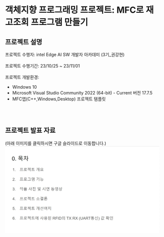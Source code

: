 객체지향 프로그래밍 프로젝트: MFC로 재고조회 프로그램 만들기
==========
## 프로젝트 설명
프로젝트 수행자: intel Edge AI SW 개발자 아카데미 (3기_권강현)<br>
<br>
프로젝트 수행기간: 23/10/25 ~ 23/11/01<br>
<br>
프로젝트 개발환경: 
- Windows 10 
- Microsoft Visual Studio Community 2022 (64-bit) - Current 버전 17.7.5 
- MFC앱(C++,Windows,Desktop) 프로젝트 템플릿
<br>
<br>

## 프로젝트 발표 자료
(아래 이미지를 클릭하시면 구글 슬라이드로 이동합니다.)<br>
[![프로젝트 발표자료](./project_ppt_thumbnail.jpg)](https://docs.google.com/presentation/d/1sBLGrYH2_hDQyfjf8MvVtuFKgknMDv9RfJAapXnGHPg/edit?usp=sharing)<br>
<br>
<br>

<!-- 

## 프로젝트 시연 영상
(아래 이미지를 클릭하시면 유튜브로 이동합니다.)<br>
[![프로젝트 시연영상](http://img.youtube.com/vi/58fGxxrwpnQ/0.jpg)](https://youtu.be/58fGxxrwpnQ)<br>
<br>



## 프로젝트 발표 영상
(아래 이미지를 클릭하시면 유튜브로 이동합니다.)<br>
[![프로젝트 발표자료](http://img.youtube.com/vi/McwAPPPH1eI/0.jpg)](https://youtu.be/McwAPPPH1eI)<br>
<br>

 -->